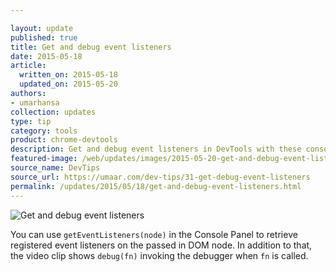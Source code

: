 ```yaml
---

layout: update
published: true
title: Get and debug event listeners
date: 2015-05-18
article:
  written_on: 2015-05-18
  updated_on: 2015-05-20
authors:
- umarhansa
collection: updates
type: tip
category: tools
product: chrome-devtools
description: Get and debug event listeners in DevTools with these console commands.
featured-image: /web/updates/images/2015-05-20-get-and-debug-event-listeners/get-debug-event-listeners.gif
source_name: DevTips
source_url: https://umaar.com/dev-tips/31-get-debug-event-listeners
permalink: /updates/2015/05/18/get-and-debug-event-listeners.html
---
```

<img src="/web/updates/images/2015-05-20-get-and-debug-event-listeners/get-debug-event-listeners.gif" alt="Get and debug event listeners">

You can use <code>getEventListeners(node)</code> in the Console Panel to retrieve registered event listeners on the passed in DOM node. In addition to that, the video clip shows <code>debug(fn)</code> invoking the debugger when <code>fn</code> is called.